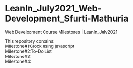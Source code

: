 # LeanIn_July2021_Web-Development_Sfurti-Mathuria
Web Development Course Milestones | LeanIn_July2021

This repository contains:\
Milestone#1:Clock using javascript\
Milestone#2:To-Do List\
Milestone#3:\
Milestone#4:
